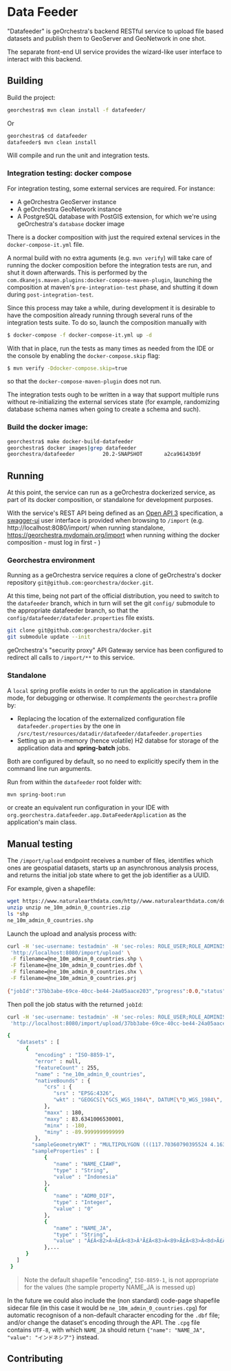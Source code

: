 # Data Feeder

"Datafeeder" is geOrchestra's backend RESTful service to upload file based datasets and publish them to GeoServer and GeoNetwork in one shot.

The separate front-end UI service provides the wizard-like user interface to interact with this backend.

## Building

Build the project:

```bash
georchestra$ mvn clean install -f datafeeder/
```

Or

```bash
georchestra$ cd datafeeder
datafeeder$ mvn clean install
```
Will compile and run the unit and integration tests.

### Integration testing: docker compose

For integration testing, some external services are required. For instance:
- A geOrchestra GeoServer instance
- A geOrchestra GeoNetwork instance
- A PostgreSQL database with PostGIS extension, for which we're using geOrchestra's `database` docker image

There is a docker composition with just the required extenal services in the `docker-compose-it.yml` file.

A normal build with no extra aguments (e.g. `mvn verify`) will take care of running the docker composition before the integration tests are run, and shut it down afterwards. This is performed by the `com.dkanejs.maven.plugins:docker-compose-maven-plugin`, launching the composition at maven's `pre-integration-test` phase, and shutting it down during `post-integration-test`.

Since this process may take a while, during development it is desirable to have the composition already running through several runs of the integration tests suite. To do so, launch the composition manually with

```bash
$ docker-compose -f docker-compose-it.yml up -d
```

With that in place, run the tests as many times as needed from the IDE or the console by enabling the `docker-compose.skip` flag:

```bash
$ mvn verify -Ddocker-compose.skip=true
```

so that the `docker-compose-maven-plugin` does not run.

The integration tests ough to be written in a way that support multiple runs without re-initializing the external services state (for example, randomizing database schema names when going to create a schema and such).

### Build the docker image:

```bash
georchestra$ make docker-build-datafeeder
georchestra$ docker images|grep datafeeder
georchestra/datafeeder         20.2-SNAPSHOT       a2ca96143b9f        12 seconds ago      376MB

```

## Running

At this point, the service can run as a geOrchestra dockerized service, as part of its docker composition, or standalone for development purposes.

With the service's REST API being defined as an [Open API 3](api.yaml)  specification, a [swagger-ui](https://swagger.io/tools/swagger-ui/)  user interface is provided when browsing to `/import` (e.g. http://localhost:8080/import/ when running standalone, https://georchestra.mydomain.org/import when running withing the docker composition - must log in first - )

### Georchestra environment

Running as a geOrchestra service requires a clone of geOrchestra's docker repository `git@github.com:georchestra/docker.git`.

At this time, being not part of the official distribution, you need to switch to the `datafeeder` branch, which in turn will set the git `config/` submodule to the appropriate datafeeder branch, so that the `config/datafeeder/datafeder.properties` file exists.

```bash
git clone git@github.com:georchestra/docker.git
git submodule update --init
```

geOrchestra's "security proxy" API Gateway service has been configured to redirect all calls to `/import/**` to this service.

### Standalone

A `local` spring profile exists in order to run the application in standalone mode, for debugging or otherwise. It _complements_ the `georchestra` profile by:

- Replacing the location of the externalized configuration file `datafeeder.properties` by the one in `/src/test/resources/datadir/datafeeder/datafeeder.properties`
- Setting up an in-memory (hence volatile) H2 databse for storage of the application data and **spring-batch** jobs.

Both are configured by default, so no need to explicitly specify them in the command line run arguments.

Run from within the `datafeeder` root folder with:

```bash
mvn spring-boot:run
```
or create an equivalent run configuration in your IDE with `org.georchestra.datafeeder.app.DataFeederApplication` as the application's main class.

## Manual testing

The `/import/upload` endpoint receives a number of files, identifies which ones are geospatial datasets, starts up an asynchronous analysis process, and returns the initial job state where to get the job identifier as a UUID.

For example, given a shapefile:

```bash
wget https://www.naturalearthdata.com/http//www.naturalearthdata.com/download/10m/cultural/ne_10m_admin_0_countries.zip
unzip unzip ne_10m_admin_0_countries.zip
ls *shp
ne_10m_admin_0_countries.shp
```

Launch the upload and analysis process with:

```bash
curl -H 'sec-username: testadmin' -H 'sec-roles: ROLE_USER;ROLE_ADMINISTRATOR' -H 'sec-proxy: true' \
 'http://localhost:8080/import/upload' \
 -F filename=@ne_10m_admin_0_countries.shp \
 -F filename=@ne_10m_admin_0_countries.dbf \
 -F filename=@ne_10m_admin_0_countries.shx \
 -F filename=@ne_10m_admin_0_countries.prj 
 
{"jobId":"37bb3abe-69ce-40cc-be44-24a05aace203","progress":0.0,"status":"PENDING","error":null,"datasets":[]}
```

Then poll the job status with the returned `jobId`:

```bash
curl -H 'sec-username: testadmin' -H 'sec-roles: ROLE_USER;ROLE_ADMINISTRATOR' -H 'sec-proxy: true' \
 'http://localhost:8080/import/upload/37bb3abe-69ce-40cc-be44-24a05aace203'

{
   "datasets" : [
      {
         "encoding" : "ISO-8859-1",
         "error" : null,
         "featureCount" : 255,
         "name" : "ne_10m_admin_0_countries",
         "nativeBounds" : {
            "crs" : {
               "srs" : "EPSG:4326",
               "wkt" : "GEOGCS[\"GCS_WGS_1984\", DATUM[\"D_WGS_1984\", SPHEROID[\"WGS_1984\", 6378137.0, 298.257223563]], PRIMEM[\"Greenwich\", 0.0], UNIT[\"degree\", 0.017453292519943295], AXIS[\"Longitude\", EAST], AXIS[\"Latitude\", NORTH]]"
            },
            "maxx" : 180,
            "maxy" : 83.6341006530001,
            "minx" : -180,
            "miny" : -89.9999999999999
         },
        "sampleGeometryWKT" : "MULTIPOLYGON (((117.70360790395524 4.163414542001791, .....",
        "sampleProperties" : [
            {
               "name" : "NAME_CIAWF",
               "type" : "String",
               "value" : "Indonesia"
            },
            {
               "name" : "ADM0_DIF",
               "type" : "Integer",
               "value" : "0"
            },
            {
               "name" : "NAME_JA",
               "type" : "String",
               "value" : "Ã£Â<82>Â¤Ã£Â<83>Â³Ã£Â<83>Â<89>Ã£Â<83>Â<8d>Ã£Â<82>Â·Ã£Â<82>Â¢"
            },...
      }
   ]
 }
```

> Note the default shapefile "encoding", `ISO-8859-1`, is not appropriate for the values (the sample property NAME_JA is messed up)

In the future we could also include the (non standard) code-page shapefile sidecar file (in this case it would be `ne_10m_admin_0_countries.cpg`) for automatic recognison of a non-default character encoding for the `.dbf` file; and/or change the dataset's encoding through the API. The `.cpg` file contains `UTF-8`, with which `NAME_JA` should return `{"name": "NAME_JA", "value": "インドネシア"}` instead.

## Contributing

